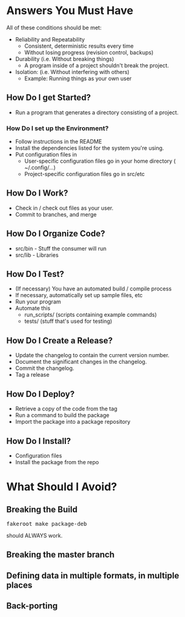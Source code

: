 # Answers You Must Have

All of these conditions should be met:

* Reliability and Repeatability
	* Consistent, deterministic results every time
	* Without losing progress (revision control, backups)
* Durability (i.e. Without breaking things)
	* A program inside of a project shouldn't break the project.
* Isolation: (i.e. Without interfering with others)
	* Example: Running things as your own user

## How Do I get Started?

* Run a program that generates a directory consisting of a project.

### How Do I set up the Environment?

* Follow instructions in the README
* Install the dependencies listed for the system you're using.
* Put configuration files in
	* User-specific configuration files go in your home directory ( ~/.config/...)
	* Project-specific configuration files go in src/etc

## How Do I Work?

* Check in / check out files as your user.
* Commit to branches, and merge

## How Do I Organize Code?

* src/bin - Stuff the consumer will run
* src/lib - Libraries

## How Do I Test?

* (If necessary) You have an automated build / compile process
* If necessary, automatically set up sample files, etc
* Run your program
* Automate this
	* run_scripts/ (scripts containing example commands)
	* tests/ (stuff that's used for testing)

## How Do I Create a Release?

* Update the changelog to contain the current version number.
* Document the significant changes in the changelog.
* Commit the changelog.
* Tag a release

## How Do I Deploy?

* Retrieve a copy of the code from the tag
* Run a command to build the package
* Import the package into a package repository

## How Do I Install?

* Configuration files
* Install the package from the repo

# What Should I Avoid?

## Breaking the Build

<pre>
fakeroot make package-deb
</pre>

should ALWAYS work.

## Breaking the master branch

## Defining data in multiple formats, in multiple places

## Back-porting



